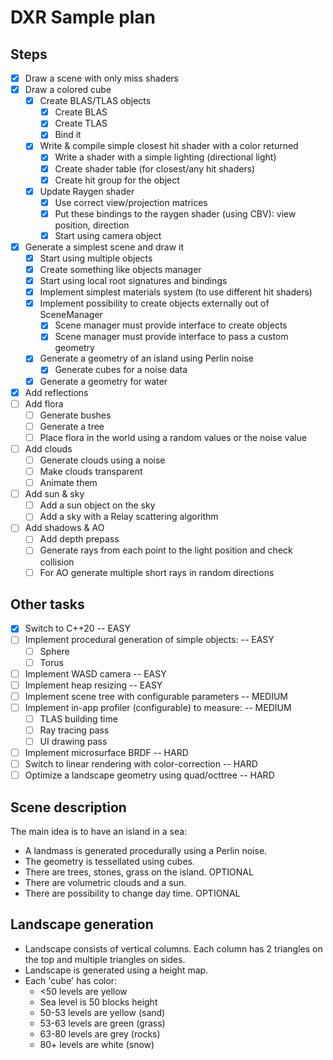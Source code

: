 # DXR Sample plan

## Steps

- [x] Draw a scene with only miss shaders
- [x] Draw a colored cube
    - [x] Create BLAS/TLAS objects
        - [x] Create BLAS
        - [x] Create TLAS
        - [x] Bind it
    - [x] Write & compile simple closest hit shader with a color returned
        - [x] Write a shader with a simple lighting (directional light)
        - [x] Create shader table (for closest/any hit shaders)
        - [x] Create hit group for the object
    - [x] Update Raygen shader
        - [x] Use correct view/projection matrices
        - [x] Put these bindings to the raygen shader (using CBV): view position, direction
        - [x] Start using camera object
- [x] Generate a simplest scene and draw it
    - [x] Start using multiple objects
    - [x] Create something like objects manager
    - [x] Start using local root signatures and bindings
    - [x] Implement simplest materials system (to use different hit shaders)
    - [X] Implement possibility to create objects externally out of SceneManager
        - [X] Scene manager must provide interface to create objects
        - [X] Scene manager must provide interface to pass a custom geometry
    - [x] Generate a geometry of an island using Perlin noise
        - [x] Generate cubes for a noise data
    - [x] Generate a geometry for water
- [x] Add reflections
- [ ] Add flora
    - [ ] Generate bushes
    - [ ] Generate a tree
    - [ ] Place flora in the world using a random values or the noise value
- [ ] Add clouds
    - [ ] Generate clouds using a noise
    - [ ] Make clouds transparent
    - [ ] Animate them
- [ ] Add sun & sky
    - [ ] Add a sun object on the sky
    - [ ] Add a sky with a Relay scattering algorithm
- [ ] Add shadows & AO
    - [ ] Add depth prepass
    - [ ] Generate rays from each point to the light position and check collision
    - [ ] For AO generate multiple short rays in random directions

## Other tasks

- [x] Switch to C++20 -- EASY
- [ ] Implement procedural generation of simple objects: -- EASY
    - [ ] Sphere
    - [ ] Torus
- [ ] Implement WASD camera -- EASY
- [ ] Implement heap resizing -- EASY
- [ ] Implement scene tree with configurable parameters -- MEDIUM
- [ ] Implement in-app profiler (configurable) to measure: -- MEDIUM
    - [ ] TLAS building time
    - [ ] Ray tracing pass
    - [ ] UI drawing pass
- [ ] Implement microsurface BRDF -- HARD
- [ ] Switch to linear rendering with color-correction -- HARD
- [ ] Optimize a landscape geometry using quad/octtree -- HARD

## Scene description

The main idea is to have an island in a sea:

- A landmass is generated procedurally using a Perlin noise.
- The geometry is tessellated using cubes.
- There are trees, stones, grass on the island. OPTIONAL
- There are volumetric clouds and a sun.
- There are possibility to change day time. OPTIONAL

## Landscape generation

- Landscape consists of vertical columns. Each column has 2 triangles on the top and multiple triangles on sides.
- Landscape is generated using a height map.
- Each 'cube' has color:
    - <50 levels are yellow
    - Sea level is 50 blocks height
    - 50-53 levels are yellow (sand)
    - 53-63 levels are green (grass)
    - 63-80 levels are grey (rocks)
    - 80+ levels are white (snow)
